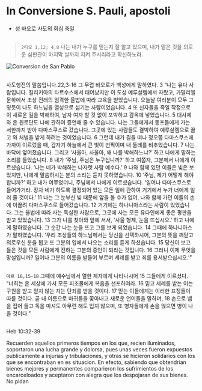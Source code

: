 # In Conversione S. Pauli, apostoli

* 성 바오로 사도의 회심 축일



## 
> `2티모 1,12; 4,8` 나는 내가 누구를 믿는지 잘 알고 있으며, 내가 맡은 것을 의로운 심판관이 마지막 날까지 지켜 주시리라고 확신하노라.

![Conversion de San Pablo](https://www.ncronline.org/files/styles/article_one_third_width/public/2023-01/conversion%20of%20saul.jpg?itok=pdmgDbV5)


## 
사도행전의 말씀입니다.22,3-16
그 무렵 바오로가 백성에게 말하였다.
3 “나는 유다 사람입니다.
킬리키아의 타르수스에서 태어났지만 이 도성 예루살렘에서 자랐고,
가말리엘 문하에서 조상 전래의 엄격한 율법에 따라 교육을 받았습니다.
오늘날 여러분이 모두 그렇듯이
나도 하느님을 열성으로 섬기는 사람이었습니다.
4 또 신자들을 죽일 작정으로 이 새로운 길을 박해하여,
남자 여자 할 것 없이 포박하고 감옥에 넣었습니다.
5 대사제와 온 원로단도 나에 관하여 증언해 줄 수 있습니다.
나는 그들에게서 동포들에게 가는 서한까지 받아 다마스쿠스로 갔습니다.
그곳에 있는 사람들도 결박하여 예루살렘으로 끌고 와
처벌을 받게 하려는 것이었습니다.
6 그런데 내가 길을 떠나 정오쯤 다마스쿠스에 가까이 이르렀을 때,
갑자기 하늘에서 큰 빛이 번쩍이며 내 둘레를 비추었습니다.
7 나는 바닥에 엎어졌습니다.
그리고 ‘사울아, 사울아, 왜 나를 박해하느냐?’ 하고
나에게 말하는 소리를 들었습니다.
8 내가 ‘주님, 주님은 누구십니까?’ 하고 여쭙자,
그분께서 나에게 이르셨습니다.
‘나는 네가 박해하는 나자렛 사람 예수다.’
9 나와 함께 있던 이들은 빛은 보았지만,
나에게 말씀하시는 분의 소리는 듣지 못하였습니다.
10 ‘주님, 제가 어떻게 해야 합니까?’ 하고 내가 여쭈었더니,
주님께서 나에게 이르셨습니다. ‘일어나 다마스쿠스로 들어가거라.
장차 네가 하도록 결정되어 있는 모든 일에 관하여
거기에서 누가 너에게 일러 줄 것이다.’
11 나는 그 눈부신 빛 때문에 앞을 볼 수가 없어,
나와 함께 가던 이들의 손에 이끌려 다마스쿠스로 들어갔습니다.
12 거기에는 하나니아스라는 사람이 있었습니다.
그는 율법에 따라 사는 독실한 사람으로,
그곳에 사는 모든 유다인에게 좋은 평판을 받고 있었습니다.
13 그가 나를 찾아와 앞에 서서,
‘사울 형제, 눈을 뜨십시오.’ 하고 나에게 말하였습니다.
그 순간 나는 눈을 뜨고 그를 보게 되었습니다.
14 그때에 하나니아스가 말하였습니다.
‘우리 조상들의 하느님께서는 당신을 선택하시어,
그분의 뜻을 깨닫고 의로우신 분을 뵙고
또 그분의 입에서 나오는 소리를 듣게 하셨습니다.
15 당신이 보고 들은 것을 모든 사람에게 전하는 그분의 증인이 되라는 것입니다.
16 그러니 이제 무엇을 망설입니까?
일어나 그분의 이름을 받들어 부르며 세례를 받고 죄를 용서받으십시오.’”


## 
`마르 16,15-18` 그때에 예수님께서 열한 제자에게 나타나시어 15 그들에게 이르셨다. “너희는 온 세상에 가서 모든 피조물에게 복음을 선포하여라.
16 믿고 세례를 받는 이는 구원을 받고 믿지 않는 자는 단죄를 받을 것이다.
17 믿는 이들에게는 이러한 표징들이 따를 것이다. 곧 내 이름으로 마귀들을 쫓아내고 새로운 언어들을 말하며, 18 손으로 뱀을 집어 들고 독을 마셔도 아무런 해도 입지 않으며, 또 병자들에게 손을 얹으면 병이 나을 것이다.”


##
Heb 10:32-39

Recuerden aquellos primeros tiempos en los que, recien iluminados, soportaron una lucha grande y dolorsa, pues unas veces fueron expuestos publicamente a injurias y tribulaciones, y otras se hicieron solidarios con los que se encontraban en es situacion.
En efecto, sabiendo que obtendrian bienes mejores y permanentes comparieron los sufrimientos de los encarceloados y aceptaron con alegra que los despojaran de sus bienes.
No pidan